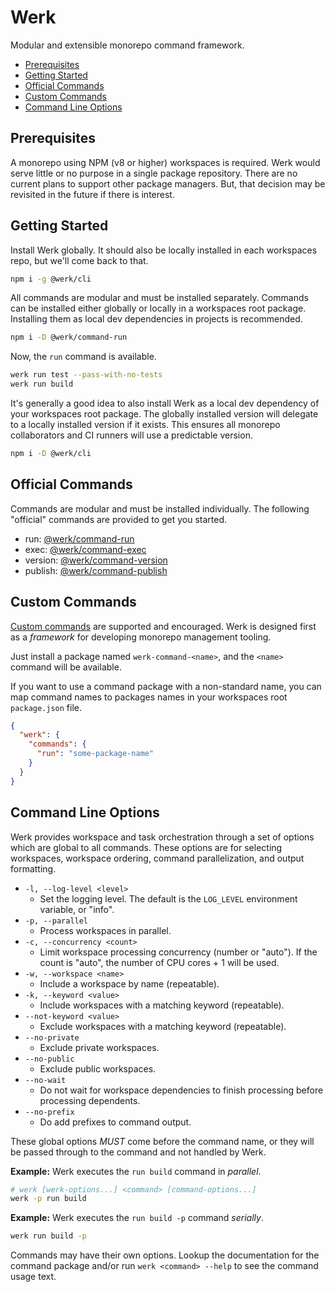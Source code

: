 # Werk

Modular and extensible monorepo command framework.

- [Prerequisites](#prerequisites)
- [Getting Started](#getting-started)
- [Official Commands](#official-commands)
- [Custom Commands](#custom-commands)
- [Command Line Options](#command-line-options)

## Prerequisites

A monorepo using NPM (v8 or higher) workspaces is required. Werk would serve little or no purpose in a single package repository. There are no current plans to support other package managers. But, that decision may be revisited in the future if there is interest.

## Getting Started

Install Werk globally. It should also be locally installed in each workspaces repo, but we'll come back to that.

```sh
npm i -g @werk/cli
```

All commands are modular and must be installed separately. Commands can be installed either globally or locally in a workspaces root package. Installing them as local dev dependencies in projects is recommended.

```sh
npm i -D @werk/command-run
```

Now, the `run` command is available.

```sh
werk run test --pass-with-no-tests
werk run build
```

It's generally a good idea to also install Werk as a local dev dependency of your workspaces root package. The globally installed version will delegate to a locally installed version if it exists. This ensures all monorepo collaborators and CI runners will use a predictable version.

```sh
npm i -D @werk/cli
```

## Official Commands

Commands are modular and must be installed individually. The following "official" commands are provided to get you started.

- run: [@werk/command-run](https://www.npmjs.com/package/@werk/command-run)
- exec: [@werk/command-exec](https://www.npmjs.com/package/@werk/command-exec)
- version: [@werk/command-version](https://www.npmjs.com/package/@werk/command-version)
- publish: [@werk/command-publish](https://www.npmjs.com/package/@werk/command-publish)

## Custom Commands

[Custom commands](README_CUSTOM_COMMANDS.md) are supported and encouraged. Werk is designed first as a _framework_ for developing monorepo management tooling.

Just install a package named `werk-command-<name>`, and the `<name>` command will be available.

If you want to use a command package with a non-standard name, you can
map command names to packages names in your workspaces root `package.json` file.

```json
{
  "werk": {
    "commands": {
      "run": "some-package-name"
    }
  }
}
```

## Command Line Options

Werk provides workspace and task orchestration through a set of options which are global to all commands. These options are for selecting workspaces, workspace ordering, command parallelization, and output formatting.

- `-l, --log-level <level>`
  - Set the logging level. The default is the `LOG_LEVEL` environment variable, or "info".
- `-p, --parallel`
  - Process workspaces in parallel.
- `-c, --concurrency <count>`
  - Limit workspace processing concurrency (number or "auto"). If the count is "auto", the number of CPU cores + 1 will be used.
- `-w, --workspace <name>`
  - Include a workspace by name (repeatable).
- `-k, --keyword <value>`
  - Include workspaces with a matching keyword (repeatable).
- `--not-keyword <value>`
  - Exclude workspaces with a matching keyword (repeatable).
- `--no-private`
  - Exclude private workspaces.
- `--no-public`
  - Exclude public workspaces.
- `--no-wait`
  - Do not wait for workspace dependencies to finish processing before processing dependents.
- `--no-prefix`
  - Do add prefixes to command output.

These global options _MUST_ come before the command name, or they will be passed through to the command and not handled by Werk.

**Example:** Werk executes the `run build` command in _parallel_.

```sh
# werk [werk-options...] <command> [command-options...]
werk -p run build
```

**Example:** Werk executes the `run build -p` command _serially_.

```sh
werk run build -p
```

Commands may have their own options. Lookup the documentation for the command package and/or run `werk <command> --help` to see the command usage text.
